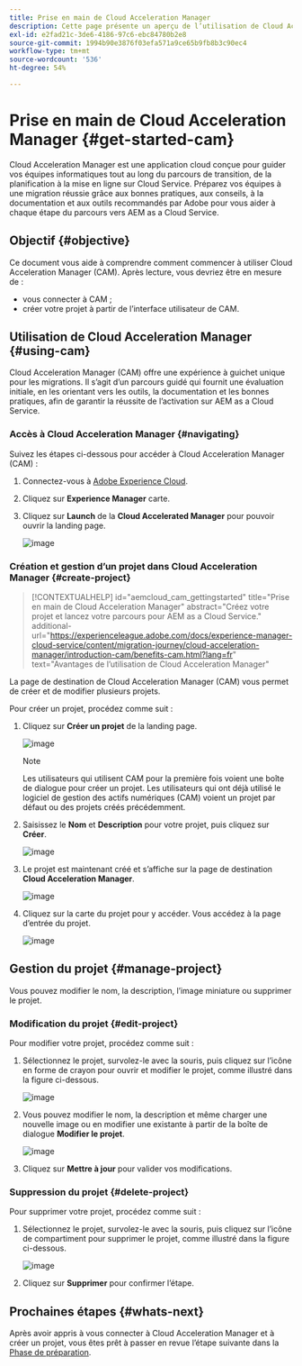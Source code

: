 ```yaml
---
title: Prise en main de Cloud Acceleration Manager
description: Cette page présente un aperçu de l’utilisation de Cloud Acceleration Manager et de sa prise en main.
exl-id: e2fad21c-3de6-4186-97c6-ebc84780b2e8
source-git-commit: 1994b90e3876f03efa571a9ce65b9fb8b3c90ec4
workflow-type: tm+mt
source-wordcount: '536'
ht-degree: 54%

---
```


# Prise en main de Cloud Acceleration Manager {#get-started-cam}

Cloud Acceleration Manager est une application cloud conçue pour guider vos équipes informatiques tout au long du parcours de transition, de la planification à la mise en ligne sur Cloud Service. Préparez vos équipes à une migration réussie grâce aux bonnes pratiques, aux conseils, à la documentation et aux outils recommandés par Adobe pour vous aider à chaque étape du parcours vers AEM as a Cloud Service.

## Objectif {#objective}

Ce document vous aide à comprendre comment commencer à utiliser Cloud Acceleration Manager (CAM). Après lecture, vous devriez être en mesure de :

* vous connecter à CAM ;
* créer votre projet à partir de l’interface utilisateur de CAM.

## Utilisation de Cloud Acceleration Manager {#using-cam}

Cloud Acceleration Manager (CAM) offre une expérience à guichet unique pour les migrations. Il s’agit d’un parcours guidé qui fournit une évaluation initiale, en les orientant vers les outils, la documentation et les bonnes pratiques, afin de garantir la réussite de l’activation sur AEM as a Cloud Service.

### Accès à Cloud Acceleration Manager {#navigating}

Suivez les étapes ci-dessous pour accéder à Cloud Acceleration Manager (CAM) :

1. Connectez-vous à [Adobe Experience Cloud](https://experience.adobe.com).

1. Cliquez sur **Experience Manager** carte.

1. Cliquez sur **Launch** de la **Cloud Accelerated Manager** pour pouvoir ouvrir la landing page.

   ![image](/help/journey-migration/cloud-acceleration-manager/assets/cam-1.png)

### Création et gestion d’un projet dans Cloud Acceleration Manager {#create-project}

>[!CONTEXTUALHELP]
>id="aemcloud_cam_gettingstarted"
>title="Prise en main de Cloud Acceleration Manager"
>abstract="Créez votre projet et lancez votre parcours pour AEM as a Cloud Service."
>additional-url="https://experienceleague.adobe.com/docs/experience-manager-cloud-service/content/migration-journey/cloud-acceleration-manager/introduction-cam/benefits-cam.html?lang=fr" text="Avantages de l’utilisation de Cloud Acceleration Manager"

La page de destination de Cloud Acceleration Manager (CAM) vous permet de créer et de modifier plusieurs projets.

Pour créer un projet, procédez comme suit :

1. Cliquez sur **Créer un projet** de la landing page.

   ![image](/help/journey-migration/cloud-acceleration-manager/assets/cam-2.png)

   >[!NOTE]
   >Les utilisateurs qui utilisent CAM pour la première fois voient une boîte de dialogue pour créer un projet. Les utilisateurs qui ont déjà utilisé le logiciel de gestion des actifs numériques (CAM) voient un projet par défaut ou des projets créés précédemment.

1. Saisissez le **Nom** et **Description** pour votre projet, puis cliquez sur **Créer**.

   ![image](/help/journey-migration/cloud-acceleration-manager/assets/cam-3.png)

1. Le projet est maintenant créé et s’affiche sur la page de destination **Cloud Acceleration Manager**.

   ![image](/help/journey-migration/cloud-acceleration-manager/assets/cam-landing.png)

1. Cliquez sur la carte du projet pour y accéder. Vous accédez à la page d’entrée du projet.

   ![image](/help/journey-migration/cloud-acceleration-manager/assets/cam-5.png)

## Gestion du projet {#manage-project}

Vous pouvez modifier le nom, la description, l’image miniature ou supprimer le projet.

### Modification du projet {#edit-project}

Pour modifier votre projet, procédez comme suit :

1. Sélectionnez le projet, survolez-le avec la souris, puis cliquez sur l’icône en forme de crayon pour ouvrir et modifier le projet, comme illustré dans la figure ci-dessous.

   ![image](/help/journey-migration/cloud-acceleration-manager/assets/cam-4.png)

1. Vous pouvez modifier le nom, la description et même charger une nouvelle image ou en modifier une existante à partir de la boîte de dialogue **Modifier le projet**.

   ![image](/help/journey-migration/cloud-acceleration-manager/assets/cam-edit.png)

1. Cliquez sur **Mettre à jour** pour valider vos modifications.

### Suppression du projet {#delete-project}

Pour supprimer votre projet, procédez comme suit :

1. Sélectionnez le projet, survolez-le avec la souris, puis cliquez sur l’icône de compartiment pour supprimer le projet, comme illustré dans la figure ci-dessous.

   ![image](/help/journey-migration/cloud-acceleration-manager/assets/cam-4.png)

1. Cliquez sur **Supprimer** pour confirmer l’étape.

## Prochaines étapes {#whats-next}

Après avoir appris à vous connecter à Cloud Acceleration Manager et à créer un projet, vous êtes prêt à passer en revue l’étape suivante dans la [Phase de préparation](https://experienceleague.adobe.com/docs/experience-manager-cloud-service/content/migration-journey/cloud-acceleration-manager/using-cam/cam-readiness-phase.html?lang=fr).
